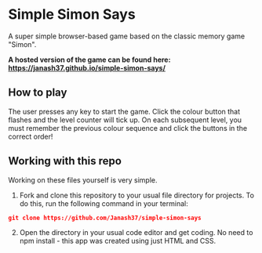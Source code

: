 # Simple Simon Says

A super simple browser-based game based on the classic memory game "Simon".

**A hosted version of the game can be found here: https://janash37.github.io/simple-simon-says/**

## How to play

The user presses any key to start the game. Click the colour button that flashes and the level counter will tick up. On each subsequent level, you must remember the previous colour sequence and click the buttons in the correct order!

## Working with this repo

Working on these files yourself is very simple.

1. Fork and clone this repository to your usual file directory for projects. To do this, run the following command in your terminal:

```JSON
git clone https://github.com/Janash37/simple-simon-says
```

2. Open the directory in your usual code editor and get coding. No need to npm install - this app was created using just HTML and CSS.
